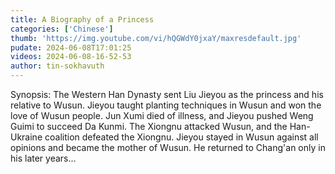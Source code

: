 ```yaml
---
title: A Biography of a Princess
categories: ['Chinese']
thumb: 'https://img.youtube.com/vi/hQGWdY0jxaY/maxresdefault.jpg'
pudate: 2024-06-08T17:01:25
videos: 2024-06-08-16-52-53
author: tin-sokhavuth
---
```

Synopsis: The Western Han Dynasty sent Liu Jieyou as the princess and his relative to Wusun. Jieyou taught planting techniques in Wusun and won the love of Wusun people. Jun Xumi died of illness, and Jieyou pushed Weng Guimi to succeed Da Kunmi. The Xiongnu attacked Wusun, and the Han-Ukraine coalition defeated the Xiongnu. Jieyou stayed in Wusun against all opinions and became the mother of Wusun. He returned to Chang'an only in his later years...